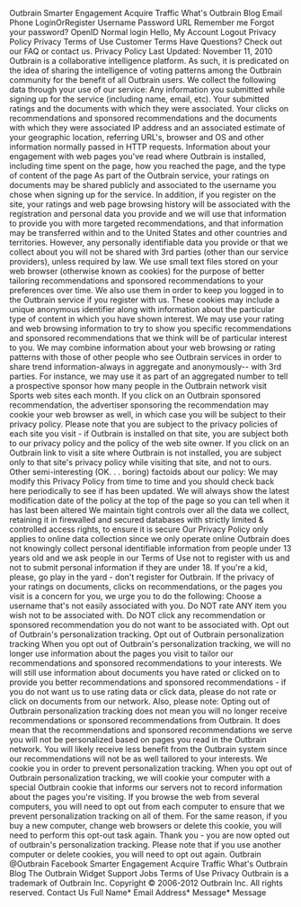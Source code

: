 Outbrain Smarter Engagement Acquire Traffic What's Outbrain Blog Email Phone LoginOrRegister Username Password URL Remember me Forgot your password? OpenID Normal login Hello, My Account Logout Privacy Policy Privacy Terms of Use Customer Terms Have Questions? Check out our FAQ or contact us. Privacy Policy Last Updated: November 11, 2010 Outbrain is a collaborative intelligence platform. As such, it is predicated on the idea of sharing the intelligence of voting patterns among the Outbrain community for the benefit of all Outbrain users. We collect the following data through your use of our service: Any information you submitted while signing up for the service (including name, email, etc). Your submitted ratings and the documents with which they were associated. Your clicks on recommendations and sponsored recommendations and the documents with which they were associated IP address and an associated estimate of your geographic location, referring URL's, browser and OS and other information normally passed in HTTP requests. Information about your engagement with web pages you've read where Outbrain is installed, including time spent on the page, how you reached the page, and the type of content of the page As part of the Outbrain service, your ratings on documents may be shared publicly and associated to the username you chose when signing up for the service. In addition, if you register on the site, your ratings and web page browsing history will be associated with the registration and personal data you provide and we will use that information to provide you with more targeted recommendations, and that information may be transferred within and to the United States and other countries and territories. However, any personally identifiable data you provide or that we collect about you will not be shared with 3rd parties (other than our service providers), unless required by law. We use small text files stored on your web browser (otherwise known as cookies) for the purpose of better tailoring recommendations and sponsored recommendations to your preferences over time. We also use them in order to keep you logged in to the Outbrain service if you register with us. These cookies may include a unique anonymous identifier along with information about the particular type of content in which you have shown interest. We may use your rating and web browsing information to try to show you specific recommendations and sponsored recommendations that we think will be of particular interest to you. We may combine information about your web browsing or rating patterns with those of other people who see Outbrain services in order to share trend information-always in aggregate and anonymously-- with 3rd parties. For instance, we may use it as part of an aggregated number to tell a prospective sponsor how many people in the Outbrain network visit Sports web sites each month. If you click on an Outbrain sponsored recommendation, the advertiser sponsoring the recommendation may cookie your web browser as well, in which case you will be subject to their privacy policy. Please note that you are subject to the privacy policies of each site you visit - if Outbrain is installed on that site, you are subject both to our privacy policy and the policy of the web site owner. If you click on an Outbrain link to visit a site where Outbrain is not installed, you are subject only to that site's privacy policy while visiting that site, and not to ours. Other semi-interesting (OK. . . boring) factoids about our policy: We may modify this Privacy Policy from time to time and you should check back here periodically to see if has been updated. We will always show the latest modification date of the policy at the top of the page so you can tell when it has last been altered We maintain tight controls over all the data we collect, retaining it in firewalled and secured databases with strictly limited & controlled access rights, to ensure it is secure Our Privacy Policy only applies to online data collection since we only operate online Outbrain does not knowingly collect personal identifiable information from people under 13 years old and we ask people in our Terms of Use not to register with us and not to submit personal information if they are under 18. If you're a kid, please, go play in the yard - don't register for Outbrain. If the privacy of your ratings on documents, clicks on recommendations, or the pages you visit is a concern for you, we urge you to do the following: Choose a username that's not easily associated with you. Do NOT rate ANY item you wish not to be associated with. Do NOT click any recommendation or sponsored recommendation you do not want to be associated with. Opt out of Outbrain's personalization tracking. Opt out of Outbrain personalization tracking When you opt out of Outbrain's personalization tracking, we will no longer use information about the pages you visit to tailor our recommendations and sponsored recommendations to your interests. We will still use information about documents you have rated or clicked on to provide you better recommendations and sponsored recommendations - if you do not want us to use rating data or click data, please do not rate or click on documents from our network. Also, please note: Opting out of Outbrain personalization tracking does not mean you will no longer receive recommendations or sponsored recommendations from Outbrain. It does mean that the recommendations and sponsored recommendations we serve you will not be personalized based on pages you read in the Outbrain network. You will likely receive less benefit from the Outbrain system since our recommendations will not be as well tailored to your interests. We cookie you in order to prevent personalization tracking. When you opt out of Outbrain personalization tracking, we will cookie your computer with a special Outbrain cookie that informs our servers not to record information about the pages you're visiting. If you browse the web from several computers, you will need to opt out from each computer to ensure that we prevent personalization tracking on all of them. For the same reason, if you buy a new computer, change web browsers or delete this cookie, you will need to perform this opt-out task again. Thank you - you are now opted out of outbrain's personalization tracking. Please note that if you use another computer or delete cookies, you will need to opt out again. Outbrain @Outbrain Facebook Smarter Engagement Acquire Traffic What's Outbrain Blog The Outbrain Widget Support Jobs Terms of Use Privacy Outbrain is a trademark of Outbrain Inc. Copyright © 2006-2012 Outbrain Inc. All rights reserved. Contact Us Full Name\* Email Address\* Message\* Message